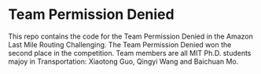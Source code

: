 # Team Permission Denied
This repo contains the code for the Team Permission Denied in the Amazon Last Mile Routing Challenging. The Team Permission Denied won the second place in the competition. Team members are all MIT Ph.D. students majoy in Transportation: Xiaotong Guo, Qingyi Wang and Baichuan Mo.
